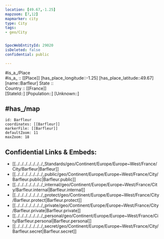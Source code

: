 ```yaml
---
location: [49.67,-1.25] 
mapzoom: [7,12] 
mapmarker: city 
type: City
tags:
- geo/City


SpocWebEntityId: 29020
isDeleted: false
confidential: public

---
```

#is_a_/Place  
#is_a_ :: [[Place]] 
[has_place_longitude::-1.25] 
[has_place_latitude::49.67] 
[name::Barfleur] 
State ::  
Country :: [[France]]  
[StateId::] 
[Population::] 
[Unknown::] 

## #has_/map 

```leaflet
id: Barfleur
coordinates: [[Barfleur]] 
markerFile: [[Barfleur]] 
defaultZoom: 11 
maxZoom: 18
```


## Confidential Links & Embeds: 
- [[../../../../../../../_Standards/geo/Continent/Europe/Europe~West/France/City/Barfleur|Barfleur]] 
- [[../../../../../../../_public/geo/Continent/Europe/Europe~West/France/City/Barfleur.public|Barfleur.public]] 
- [[../../../../../../../_internal/geo/Continent/Europe/Europe~West/France/City/Barfleur.internal|Barfleur.internal]] 
- [[../../../../../../../_protect/geo/Continent/Europe/Europe~West/France/City/Barfleur.protect|Barfleur.protect]] 
- [[../../../../../../../_private/geo/Continent/Europe/Europe~West/France/City/Barfleur.private|Barfleur.private]] 
- [[../../../../../../../_personal/geo/Continent/Europe/Europe~West/France/City/Barfleur.personal|Barfleur.personal]] 
- [[../../../../../../../_secret/geo/Continent/Europe/Europe~West/France/City/Barfleur.secret|Barfleur.secret]] 
